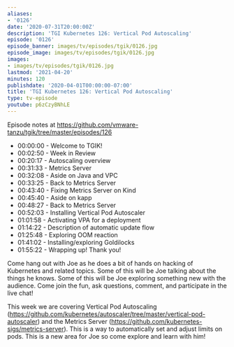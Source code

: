 ```yaml
---
aliases:
- '0126'
date: '2020-07-31T20:00:00Z'
description: 'TGI Kubernetes 126: Vertical Pod Autoscaling'
episode: '0126'
episode_banner: images/tv/episodes/tgik/0126.jpg
episode_image: images/tv/episodes/tgik/0126.jpg
images:
- images/tv/episodes/tgik/0126.jpg
lastmod: '2021-04-20'
minutes: 120
publishdate: '2020-04-01T00:00:00-07:00'
title: 'TGI Kubernetes 126: Vertical Pod Autoscaling'
type: tv-episode
youtube: p6zCzyBNhLE
---
```


Episode notes at https://github.com/vmware-tanzu/tgik/tree/master/episodes/126

- 00:00:00 - Welcome to TGIK!
- 00:02:50 - Week in Review
- 00:20:17 - Autoscaling overview
- 00:31:33 - Metrics Server
- 00:32:08 - Aside on Java and VPC
- 00:33:25 - Back to Metrics Server
- 00:43:40 - Fixing Metrics Server on Kind
- 00:45:40 - Aside on kapp
- 00:48:27 - Back to Metrics Server
- 00:52:03 - Installing Vertical Pod Autoscaler
- 01:01:58 - Activating VPA for a deployment
- 01:14:22 - Description of automatic update flow
- 01:25:48 - Exploring OOM reaction
- 01:41:02 - Installing/exploring Goldilocks
- 01:55:22 - Wrapping up! Thank you!

Come hang out with Joe as he does a bit of hands on hacking of Kubernetes and related topics. Some of this will be Joe talking about the things he knows. Some of this will be Joe exploring something new with the audience. Come join the fun, ask questions, comment, and participate in the live chat!

This week we are covering Vertical Pod Autoscaling (https://github.com/kubernetes/autoscaler/tree/master/vertical-pod-autoscaler) and the Metrics Server (https://github.com/kubernetes-sigs/metrics-server). This is a way to automatically set and adjust limits on pods.  This is a new area for Joe so come explore and learn with him!